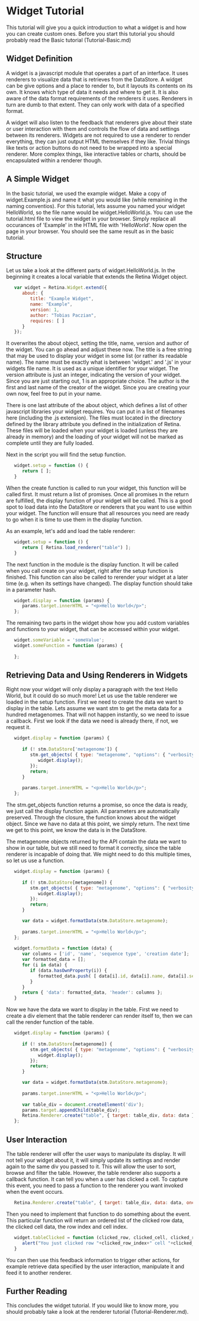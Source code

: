 <h1>Widget Tutorial</h1>

<p>This tutorial will give you a quick introduction to what a widget is and how you can create custom ones. Before you start this tutorial you should probably read the Basic tutorial (Tutorial-Basic.md)</p>

<h2>Widget Definition</h2>

<p>A widget is a javascript module that operates a part of an interface. It uses renderers to visualize data that is retrieves from the DataStore. A widget can be give options and a place to render to, but it layouts its contents on its own. It knows which type of data it needs and where to get it. It is also aware of the data format requirements of the renderers it uses. Renderers in turn are dumb to that extent. They can only work with data of a specified format.</p>

<p>A widget will also listen to the feedback that renderers give about their state or user interaction with them and controls the flow of data and settings between its renderers. Widgets are not required to use a renderer to render everything, they can just output HTML themselves if they like. Trivial things like texts or action buttons do not need to be wrapped into a special renderer. More complex things, like interactive tables or charts, should be encapsulated within a renderer though.</p>

<h2>A Simple Widget</h2>

<p>In the basic tutorial, we used the example widget. Make a copy of widget.Example.js and name it what you would like (while remaining in the naming conventios). For this tutorial, lets assume you named your widget HelloWorld, so the file name would be widget.HelloWorld.js. You can use the tutorial.html file to view the widget in your browser. Simply replace all occurances of 'Example' in the HTML file with 'HelloWorld'. Now open the page in your browser. You should see the same result as in the basic tutorial.</p>

<h2>Structure</h2>

<p>Let us take a look at the different parts of widget.HelloWorld.js. In the beginning it creates a local variable that extends the Retina Widget object.</p>

```javascript
   var widget = Retina.Widget.extend({
      about: {
         title: "Example Widget",
         name: "Example",
         version: 1,
         author: "Tobias Paczian",
         requires: [ ]
      }
   });
```

<p>It overwrites the about object, setting the title, name, version and author of the widget. You can go ahead and adjust these now. The title is a free string that may be used to display your widget in some list (or rather its readable name). The name must be exactly what is between 'widget.' and '.js' in your widgets file name. It is used as a unique identifier for your widget. The version attribute is just an integer, indicating the version of your widget. Since you are just starting out, 1 is an appropriate choice. The author is the first and last name of the creator of the widget. Since you are creating your own now, feel free to put in your name.</p>

<p>There is one last attribute of the about object, which defines a list of other javascript libraries your widget requires. You can put in a list of filenames here (including the .js extension). The files must located in the directory defined by the library attribute you defined in the initialization of Retina. These files will be loaded when your widget is loaded (unless they are already in memory) and the loading of your widget will not be marked as complete until they are fully loaded.</p>

<p>Next in the script you will find the setup function.</p>

```javascript
   widget.setup = function () {
      return [ ];
   }
```

<p>When the create function is called to run your widget, this function will be called first. It must return a list of promises. Once all promises in the return are fulfilled, the display function of your widget will be called. This is a good spot to load data into the DataStore or renderers that you want to use within your widget. The function will ensure that all resources you need are ready to go when it is time to use them in the display function.</p>

<p>As an example, let's add and load the table renderer:</p>

```javascript
   widget.setup = function () {
      return [ Retina.load_renderer("table") ];
   }
```

<p>The next function in the module is the display function. It will be called when you call create on your widget, right after the setup function is finished. This function can also be called to rerender your widget at a later time (e.g. when its settings have changed). The display function should take in a parameter hash.</p>

```javascript
   widget.display = function (params) {
      params.target.innerHTML = "<p>Hello World</p>";
   };
```

<p>The remaining two parts in the widget show how you add custom variables and functions to your widget, that can be accessed within your widget.</p>

```javascript
   widget.someVariable = 'someValue';
   widget.someFunction = function (params) {
   
   };
```

<h2>Retrieving Data and Using Renderers in Widgets</h2>

<p>Right now your widget will only display a paragraph with the text Hello World, but it could do so much more! Let us use the table renderer we loaded in the setup function. First we need to create the data we want to display in the table. Lets assume we want stm to get the meta data for a hundred metagenomes. That will not happen instantly, so we need to issue a callback. First we look if the data we need is already there, if not, we request it.</p>

```javascript
   widget.display = function (params) {
      
      if (! stm.DataStore['metagenome']) {
         stm.get_objects( { type: "metagenome", "options": { "verbosity": "full", "limit": 100 } }).then(function () {
            widget.display();
         });
         return;
      }
      
      params.target.innerHTML = "<p>Hello World</p>";
   };
```

<p>The stm.get_objects function returns a promise, so once the data is ready, we just call the display function again. All parameters are automatically preserved. Through the closure, the function knows about the widget object. Since we have no data at this point, we simply return. The next time we get to this point, we know the data is in the DataStore.</p>

<p>The metagenome objects returned by the API contain the data we want to show in our table, but we still need to format it correctly, since the table renderer is incapable of doing that. We might need to do this multiple times, so let us use a function.</p>

```javascript
   widget.display = function (params) {
      
      if (! stm.DataStore[metagenome]) {
         stm.get_objects( { type: "metagenome", "options": { "verbosity": "full", "limit": 100 } }).then(function () {
            widget.display();
         });
         return;
      }

      var data = widget.formatData(stm.DataStore.metagenome);
      
      params.target.innerHTML = "<p>Hello World</p>";
   };
   
   widget.formatData = function (data) {
      var columns = ['id', 'name', 'sequence type', 'creation date'];
      var formatted_data = [];
      for (i in data) {
         if (data.hasOwnProperty(i)) {
            formatted_data.push( [ data[i].id, data[i].name, data[i].sequence_type, data[i].created ] );
         }
      }
      return { 'data': formatted_data, 'header': columns };
   }
```

<p>Now we have the data we want to display in the table. First we need to create a div element that the table renderer can render itself to, then we can call the render function of the table.</p>

```javascript
   widget.display = function (params) {
      
      if (! stm.DataStore[metagenome]) {
         stm.get_objects( { type: "metagenome", "options": { "verbosity": "full", "limit": 100 } }).then(function () {
            widget.display();
         });
         return;
      }

      var data = widget.formatData(stm.DataStore.metagenome);
      
      params.target.innerHTML = "<p>Hello World</p>";
      
      var table_div = document.createElement('div');
      params.target.appendChild(table_div);
      Retina.Renderer.create("table", { target: table_div, data: data }).render();
   };
```

<h2>User Interaction</h2>

<p>The table renderer will offer the user ways to manipulate its display. It will not tell your widget about it, it will simply update its settings and render again to the same div you passed to it. This will allow the user to sort, browse and filter the table. However, the table renderer also supports a callback function. It can tell you when a user has clicked a cell. To capture this event, you need to pass a function to the renderer you want invoked when the event occurs.</p>

```javascript
   Retina.Renderer.create("table", { target: table_div, data: data, onclick: widget.tableClicked }).render();
```

<p>Then you need to implement that function to do something about the event. This particular function will return an ordered list of the clicked row data, the clicked cell data, the row index and cell index.</p>

```javascript
   widget.tableClicked = function (clicked_row, clicked_cell, clicked_row_index, clicked_cell_index) {
      alert("You just clicked row "+clicked_row_index+" cell "+clicked_cell_index+", which contains the text '"+clicked_cell+"'");
   }
```

<p>You can then use this feedback information to trigger other actions, for example retrieve data specified by the user interaction, manipulate it and feed it to another renderer.</p>

<h2>Further Reading</h2>

<p>This concludes the widget tutorial. If you would like to know more, you should probably take a look at the renderer tutorial (Tutorial-Renderer.md).</p>